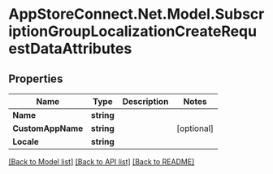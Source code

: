 # AppStoreConnect.Net.Model.SubscriptionGroupLocalizationCreateRequestDataAttributes

## Properties

Name | Type | Description | Notes
------------ | ------------- | ------------- | -------------
**Name** | **string** |  | 
**CustomAppName** | **string** |  | [optional] 
**Locale** | **string** |  | 

[[Back to Model list]](../README.md#documentation-for-models) [[Back to API list]](../README.md#documentation-for-api-endpoints) [[Back to README]](../README.md)

